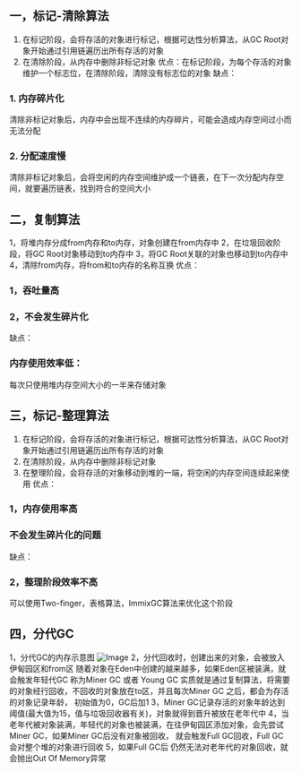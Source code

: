 ## 一，标记-清除算法
1. 在标记阶段，会将存活的对象进行标记，根据可达性分析算法，从GC Root对象开始通过引用链遍历出所有存活的对象
2. 在清除阶段，从内存中删除非标记对象
优点：在标记阶段，为每个存活的对象维护一个标志位，在清除阶段，清除没有标志位的对象
缺点： 
### 1. 内存碎片化
清除非标记对象后，内存中会出现不连续的内存碎片，可能会造成内存空间过小而无法分配
### 2. 分配速度慢
清除非标记对象后，会将空闲的内存空间维护成一个链表，在下一次分配内存空间，就要遍历链表，找到符合的空间大小

## 二，复制算法
1，将堆内存分成from内存和to内存，对象创建在from内存中
2，在垃圾回收阶段，将GC Root对象移动到to内存中
3，将GC Root关联的对象也移动到to内存中
4，清除from内存，将from和to内存的名称互换
优点：
### 1，吞吐量高
### 2，不会发生碎片化
缺点：
### 内存使用效率低：
每次只使用堆内存空间大小的一半来存储对象 

## 三，标记-整理算法
1. 在标记阶段，会将存活的对象进行标记，根据可达性分析算法，从GC Root对象开始通过引用链遍历出所有存活的对象
2. 在清除阶段，从内存中删除非标记对象
3. 在整理阶段，会将存活的对象移动到堆的一端，将空闲的内存空间连续起来使用
优点：
### 1，内存使用率高
### 不会发生碎片化的问题
缺点：
### 2，整理阶段效率不高
可以使用Two-finger，表格算法，ImmixGC算法来优化这个阶段

## 四，分代GC
1，分代GC的内存示意图
![Image](https://github.com/user-attachments/assets/957cf559-ebd4-4478-b499-83ff9c2f7dba)
2，分代回收时，创建出来的对象，会被放入伊甸园区和from区
随着对象在Eden中创建的越来越多，如果Eden区被装满，就会触发年轻代GC 称为Miner GC 或者 Young GC
实质就是通过复制算法，将需要的对象经行回收，不回收的对象放在to区，并且每次Miner GC 之后，都会为存活的对象记录年龄，
初始值为0，GC后加1
3，Miner GC记录存活的对象年龄达到阈值(最大值为15，值与垃圾回收器有关)，对象就得到晋升被放在老年代中
4，当老年代被对象装满，年轻代的对象也被装满，在往伊甸园区添加对象，会先尝试Miner GC，如果Miner GC后没有对象被回收，
就会触发Full GC回收，Full GC 会对整个堆的对象进行回收
5，如果Full GC后 仍然无法对老年代的对象回收，就会抛出Out Of Memory异常